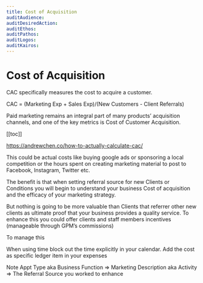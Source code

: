 ```yaml
---
title: Cost of Acquisition
auditAudience:
auditDesiredAction:
auditEthos:
auditPathos:
auditLogos:
auditKairos:
---
```


# Cost of Acquisition

CAC specifically measures the cost to acquire a customer.

CAC = (Marketing Exp + Sales Exp)/(New Customers - Client Referrals)

Paid marketing remains an integral part of many products’ acquisition channels, and one of the key metrics is Cost of Customer Acquisition.

[[toc]]

https://andrewchen.co/how-to-actually-calculate-cac/

This could be actual costs like buying google ads or sponsoring a local competition or the hours spent on creating marketing material to post to Facebook, Instagram, Twitter etc.

The benefit is that when setting referral source for new Clients or Conditions you will begin to understand your business Cost of acquisition and the efficacy of your marketing strategy.

But nothing is going to be more valuable than Clients that referrer other new clients as ultimate proof that your business provides a quality service. To enhance this you could offer clients and staff members incentives (manageable through GPM’s commissions)

To manage this

When using time block out the time explicitly in your calendar.
Add the cost as specific ledger item in your expenses

Note
Appt Type aka Business Function => Marketing
Description aka Activity => The Referral Source you worked to enhance

